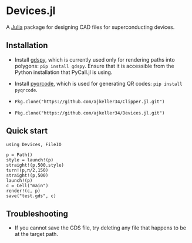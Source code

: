 
<a id='Devices.jl-1'></a>

# Devices.jl


A [Julia](http://julialang.org) package for designing CAD files for superconducting devices.


<a id='Installation-1'></a>

## Installation


  * Install [gdspy](http://gdspy.readthedocs.org), which is currently used only for rendering paths into polygons: `pip install gdspy`. Ensure that it is accessible from the Python installation that PyCall.jl is using.


  * Install [pyqrcode](https://github.com/mnooner256/pyqrcode), which is used for generating QR codes: `pip install pyqrcode`.


  * `Pkg.clone("https://github.com/ajkeller34/Clipper.jl.git")`
  * `Pkg.clone("https://github.com/ajkeller34/Devices.jl.git")`


<a id='Quick-start-1'></a>

## Quick start


```
using Devices, FileIO

p = Path()
style = launch!(p)
straight!(p,500,style)
turn!(p,π/2,150)
straight!(p,500)
launch!(p)
c = Cell("main")
render!(c, p)
save("test.gds", c)
```


<a id='Troubleshooting-1'></a>

## Troubleshooting


  * If you cannot save the GDS file, try deleting any file that happens to be at the target path.

